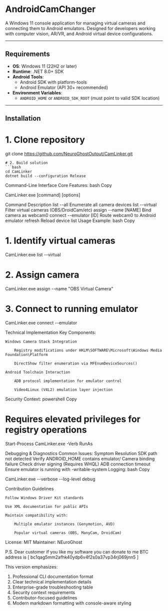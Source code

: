 # AndroidCamChanger

A Windows 11 console application for managing virtual cameras and connecting them to Android emulators. Designed for developers working with computer vision, AR/VR, and Android virtual device configurations.

---

## Requirements

- **OS**: Windows 11 (22H2 or later)
- **Runtime**: .NET 8.0+ SDK
- **Android Tools**: 
  - Android SDK with platform-tools
  - Android Emulator (API 30+ recommended)
- **Environment Variables**:
  - `ANDROID_HOME` or `ANDROID_SDK_ROOT` (must point to valid SDK location)

---

## Installation


# 1. Clone repository

git clone https://github.com/NeuroGhostOutput/CamLinker.git
```
# 2. Build solution
```bash
cd CamLinker
dotnet build --configuration Release
```
Command-Line Interface
Core Features:
bash
Copy

CamLinker.exe [command] [options]

Command	Description
list --all	Enumerate all camera devices
list --virtual	Filter virtual cameras (OBS/DroidCam/etc)
assign --name [NAME]	Bind camera as webcam0
connect --emulator [ID]	Route webcam0 to Android emulator
refresh	Reload device list
Usage Example:
bash
Copy

# 1. Identify virtual cameras
CamLinker.exe list --virtual

# 2. Assign camera
CamLinker.exe assign --name "OBS Virtual Camera"

# 3. Connect to running emulator
CamLinker.exe connect --emulator <vm name>

Technical Implementation
Key Components:

    Windows Camera Stack Integration

        Registry modifications under HKLM\SOFTWARE\Microsoft\Windows Media Foundation\Platform

        DirectShow filter enumeration via MFEnumDeviceSources()

    Android Toolchain Interaction

        ADB protocol implementation for emulator control

        Video4Linux (V4L2) emulation layer injection

Security Context:
powershell
Copy

# Requires elevated privileges for registry operations
Start-Process CamLinker.exe -Verb RunAs

Debugging & Diagnostics
Common Issues:
Symptom	Resolution
SDK path not detected	Verify ANDROID_HOME contains emulator/
Camera binding failure	Check driver signing (Requires WHQL)
ADB connection timeout	Ensure emulator is running with -writable-system
Logging:
bash
Copy

CamLinker.exe --verbose --log-level debug

Contribution Guidelines

    Follow Windows Driver Kit standards

    Use XML documentation for public APIs

    Maintain compatibility with:

        Multiple emulator instances (Genymotion, AVD)

        Popular virtual cameras (OBS, ManyCam, DroidCam)

License: MIT
Maintainer: NEuroGhost

P.S.
Dear customer if you like my software you can donate to me BTC address is [ bc1qag5mm2afhk40ydp6v4f2s0a37vp34rj069jnn5 ]

This version emphasizes:  
1. Professional CLI documentation format  
2. Clear technical implementation details  
3. Enterprise-grade troubleshooting table  
4. Security context requirements  
5. Contributor-focused guidelines  
6. Modern markdown formatting with console-aware styling
